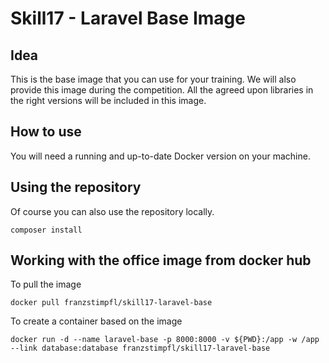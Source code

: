 # Skill17 - Laravel Base Image

## Idea
This is the base image that you can use for your training. We will also provide this image during the competition.
All the agreed upon libraries in the right versions will be included in this image.

## How to use
You will need a running and up-to-date Docker version on your machine.

## Using the repository
Of course you can also use the repository locally. 
```
composer install
```

## Working with the office image from docker hub
To pull the image
```
docker pull franzstimpfl/skill17-laravel-base
```

To create a container based on the image
```
docker run -d --name laravel-base -p 8000:8000 -v ${PWD}:/app -w /app --link database:database franzstimpfl/skill17-laravel-base
```
